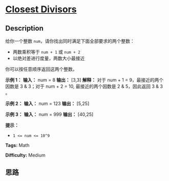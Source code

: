 # [Closest Divisors][title]

## Description

给你一个整数 `num`，请你找出同时满足下面全部要求的两个整数：

  * 两数乘积等于  `num + 1` 或 `num + 2`
  * 以绝对差进行度量，两数大小最接近

你可以按任意顺序返回这两个整数。



**示例 1：**
            **输入：** num = 8    **输出：** [3,3]    **解释：** 对于 num + 1 = 9，最接近的两个因数是 3 & 3；对于 num + 2 = 10, 最接近的两个因数是 2 & 5，因此返回 3 & 3 。    

**示例 2：**
            **输入：** num = 123    **输出：** [5,25]    

**示例 3：**
            **输入：** num = 999    **输出：** [40,25]    



**提示：**

  * `1 <= num <= 10^9`


**Tags:** Math

**Difficulty:** Medium

## 思路

[title]: https://leetcode-cn.com/problems/closest-divisors
